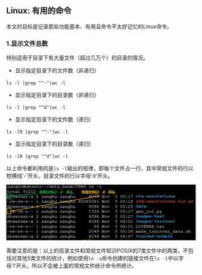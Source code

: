 ## Linux: 有用的命令

本文的目标是记录那些功能基本、有用且命令不太好记忆的Linux命令。

### 1.显示文件总数

特别适用于目录下有大量文件（超过几万个）的目录的情况。

* 显示指定目录下的文件数（非递归）

`ls -l |grep "^-"|wc -l`

* 显示指定目录下的目录数（非递归）

`ls -l |grep "^d"|wc -l`

* 显示指定目录下的文件数（递归）

`ls -lR |grep "^-"|wc -l`

* 显示指定目录下的目录数（递归）

`ls -lR |grep "^d"|wc -l`


以上命令都利用的是`ls -l`输出的规律，即每个文件占一行，其中常规文件的行以短横线'-'开头，目录文件的行以字母'd'开头。

![](/assets/lin035_001.PNG)

需要注意的是：以上的目录文件和常规文件知识POSIX的7类文件中的两类，不包括对其他5类文件的统计，例如使用`ln -s`命令创建的链接文件在`ls -l`中以字母'l'开头，所以不会被上面的常规文件统计命令所统计。
